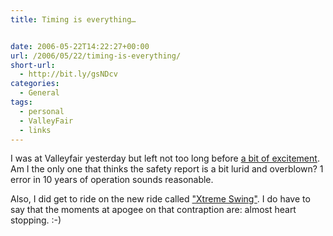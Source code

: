 ```yaml
---
title: Timing is everything…


date: 2006-05-22T14:22:27+00:00
url: /2006/05/22/timing-is-everything/
short-url:
  - http://bit.ly/gsNDcv
categories:
  - General
tags:
  - personal
  - ValleyFair
  - links
---
```

I was at Valleyfair yesterday but left not too long before <a href="http://www.startribune.com/462/story/446161.html">a bit of excitement</a>. Am I the only one that thinks the safety report is a bit lurid and overblown? 1 error in 10 years of operation sounds reasonable.

Also, I did get to ride on the new ride called <a href="http://www.valleyfair.com/public/attractions/rides/thrill_rides/xtreme_swing.cfm">"Xtreme Swing"</a>. I do have to say that the moments at apogee on that contraption are: almost heart stopping. :-)